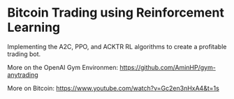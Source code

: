 # Bitcoin Trading using Reinforcement Learning 
Implementing the A2C, PPO, and ACKTR RL algorithms to create a profitable trading bot.

More on the OpenAI Gym Environmen:
https://github.com/AminHP/gym-anytrading

More on Bitcoin:
https://www.youtube.com/watch?v=Gc2en3nHxA4&t=1s

